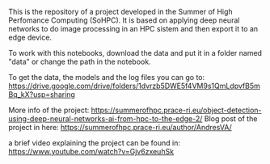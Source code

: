 This is the repository of a project developed in the Summer of High Perfomance Computing (SoHPC).
It is based on applying deep neural networks to do image processing in an HPC sistem and then export it to an edge device.

To work with this notebooks, download the data and put it in a folder named "data" or change the path in the notebook.


To get the data, the models and the log files you can go to:
https://drive.google.com/drive/folders/1dvrzb5DWE5f4VM9s1QmLdpvfB5mBq_kX?usp=sharing


More info of the project:
https://summerofhpc.prace-ri.eu/object-detection-using-deep-neural-networks-ai-from-hpc-to-the-edge-2/
Blog post of the project in here:
https://summerofhpc.prace-ri.eu/author/AndresVA/


a brief video explaining the project can be found in:
https://www.youtube.com/watch?v=Gjv6zxeuhSk
